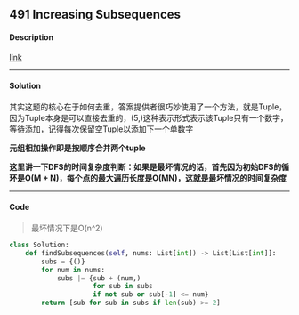 ## 491 Increasing Subsequences

#### Description

[link](https://leetcode.com/problems/increasing-subsequences/)

---

#### Solution

其实这题的核心在于如何去重，答案提供者很巧妙使用了一个方法，就是Tuple，因为Tuple本身是可以直接去重的，(5,)这种表示形式表示该Tuple只有一个数字，等待添加，记得每次保留空Tuple以添加下一个单数字

**元组相加操作即是按顺序合并两个tuple**

**这里讲一下DFS的时间复杂度判断：如果是最坏情况的话，首先因为初始DFS的循环是O(M + N)，每个点的最大遍历长度是O(MN)，这就是最坏情况的时间复杂度**

---

#### Code

> 最坏情况下是O(n^2)

```python
class Solution:
    def findSubsequences(self, nums: List[int]) -> List[List[int]]:
        subs = {()}
        for num in nums:
            subs |= {sub + (num,)
                     for sub in subs
                     if not sub or sub[-1] <= num}
        return [sub for sub in subs if len(sub) >= 2]
```
